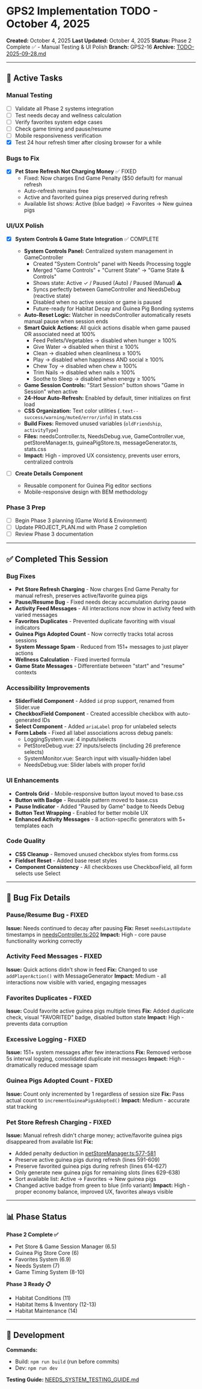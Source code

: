 # GPS2 Implementation TODO - October 4, 2025

**Created:** October 4, 2025
**Last Updated:** October 4, 2025
**Status:** Phase 2 Complete ✅ - Manual Testing & UI Polish
**Branch:** GPS2-16
**Archive:** [TODO-2025-09-28.md](archive/TODO-2025-09-28.md)

---

## 🎯 **Active Tasks**

### Manual Testing
- [ ] Validate all Phase 2 systems integration
- [ ] Test needs decay and wellness calculation
- [ ] Verify favorites system edge cases
- [ ] Check game timing and pause/resume
- [ ] Mobile responsiveness verification
- [x] Test 24 hour refresh timer after closing browser for a while

### Bugs to Fix
- [x] **Pet Store Refresh Not Charging Money** ✅ FIXED
  - Fixed: Now charges End Game Penalty ($50 default) for manual refresh
  - Auto-refresh remains free
  - Active and favorited guinea pigs preserved during refresh
  - Available list shows: Active (blue badge) → Favorites → New guinea pigs

### UI/UX Polish
- [x] **System Controls & Game State Integration** ✅ COMPLETE
  - **System Controls Panel:** Centralized system management in GameController
    - Created "System Controls" panel with Needs Processing toggle
    - Merged "Game Controls" + "Current State" → "Game State & Controls"
    - Shows state: Active ✓ / Paused (Auto) / Paused (Manual) ⚠️
    - Syncs perfectly between GameController and NeedsDebug (reactive state)
    - Disabled when no active session or game is paused
    - Future-ready for Habitat Decay and Guinea Pig Bonding systems
  - **Auto-Reset Logic:** Watcher in needsController automatically resets manual pause when session ends
  - **Smart Quick Actions:** All quick actions disable when game paused OR associated need at 100%
    - Feed Pellets/Vegetables → disabled when hunger ≥ 100%
    - Give Water → disabled when thirst ≥ 100%
    - Clean → disabled when cleanliness ≥ 100%
    - Play → disabled when happiness AND social ≥ 100%
    - Chew Toy → disabled when chew ≥ 100%
    - Trim Nails → disabled when nails ≥ 100%
    - Soothe to Sleep → disabled when energy ≥ 100%
  - **Game Session Controls:** "Start Session" button shows "Game in Session" when active
  - **24-Hour Auto-Refresh:** Enabled by default, timer initializes on first load
  - **CSS Organization:** Text color utilities (`.text--success/warning/muted/error/info`) in stats.css
  - **Build Fixes:** Removed unused variables (`oldFriendship`, `activityType`)
  - **Files:** needsController.ts, NeedsDebug.vue, GameController.vue, petStoreManager.ts, guineaPigStore.ts, messageGenerator.ts, stats.css
  - **Impact:** High - improved UX consistency, prevents user errors, centralized controls

- [ ] **Create Details Component**
  - Reusable component for Guinea Pig editor sections
  - Mobile-responsive design with BEM methodology

### Phase 3 Prep
- [ ] Begin Phase 3 planning (Game World & Environment)
- [ ] Update PROJECT_PLAN.md with Phase 2 completion
- [ ] Review Phase 3 documentation

---

## ✅ **Completed This Session**

### Bug Fixes
- **Pet Store Refresh Charging** - Now charges End Game Penalty for manual refresh, preserves active/favorite guinea pigs
- **Pause/Resume Bug** - Fixed needs decay accumulation during pause
- **Activity Feed Messages** - All interactions now show in activity feed with varied messages
- **Favorites Duplicates** - Prevented duplicate favoriting with visual indicators
- **Guinea Pigs Adopted Count** - Now correctly tracks total across sessions
- **System Message Spam** - Reduced from 151+ messages to just player actions
- **Wellness Calculation** - Fixed inverted formula
- **Game State Messages** - Differentiate between "start" and "resume" contexts

### Accessibility Improvements
- **SliderField Component** - Added `id` prop support, renamed from Slider.vue
- **CheckboxField Component** - Created accessible checkbox with auto-generated IDs
- **Select Component** - Added `ariaLabel` prop for unlabeled selects
- **Form Labels** - Fixed all label associations across debug panels:
  - LoggingSystem.vue: 4 inputs/selects
  - PetStoreDebug.vue: 27 inputs/selects (including 26 preference selects)
  - SystemMonitor.vue: Search input with visually-hidden label
  - NeedsDebug.vue: Slider labels with proper for/id

### UI Enhancements
- **Controls Grid** - Mobile-responsive button layout moved to base.css
- **Button with Badge** - Reusable pattern moved to base.css
- **Pause Indicator** - Added "Paused by Game" badge to Needs Debug
- **Button Text Wrapping** - Enabled for better mobile UX
- **Enhanced Activity Messages** - 8 action-specific generators with 5+ templates each

### Code Quality
- **CSS Cleanup** - Removed unused checkbox styles from forms.css
- **Fieldset Reset** - Added base reset styles
- **Component Consistency** - All checkboxes use CheckboxField, all form selects use Select

---

## 📝 **Bug Fix Details**

### Pause/Resume Bug - FIXED
**Issue:** Needs continued to decay after pausing
**Fix:** Reset `needsLastUpdate` timestamps in [needsController.ts:202](src/stores/needsController.ts#L202)
**Impact:** High - core pause functionality working correctly

### Activity Feed Messages - FIXED
**Issue:** Quick actions didn't show in feed
**Fix:** Changed to use `addPlayerAction()` with MessageGenerator
**Impact:** Medium - all interactions now visible with varied, engaging messages

### Favorites Duplicates - FIXED
**Issue:** Could favorite active guinea pigs multiple times
**Fix:** Added duplicate check, visual "FAVORITED" badge, disabled button state
**Impact:** High - prevents data corruption

### Excessive Logging - FIXED
**Issue:** 151+ system messages after few interactions
**Fix:** Removed verbose 5s interval logging, consolidated duplicate init messages
**Impact:** High - dramatically reduced message spam

### Guinea Pigs Adopted Count - FIXED
**Issue:** Count only incremented by 1 regardless of session size
**Fix:** Pass actual count to `incrementGuineaPigsAdopted()`
**Impact:** Medium - accurate stat tracking

### Pet Store Refresh Charging - FIXED
**Issue:** Manual refresh didn't charge money; active/favorite guinea pigs disappeared from available list
**Fix:**
- Added penalty deduction in [petStoreManager.ts:577-581](src/stores/petStoreManager.ts#L577-L581)
- Preserve active guinea pigs during refresh (lines 591-609)
- Preserve favorited guinea pigs during refresh (lines 614-627)
- Only generate new guinea pigs for remaining slots (lines 629-638)
- Sort available list: Active → Favorites → New guinea pigs
- Changed active badge from green to blue (info variant)
**Impact:** High - proper economy balance, improved UX, favorites always visible

---

## 📊 **Phase Status**

**Phase 2 Complete ✅**
- Pet Store & Game Session Manager (6.5)
- Guinea Pig Store Core (6)
- Favorites System (6.9)
- Needs System (7)
- Game Timing System (8-10)

**Phase 3 Ready 📋**
- Habitat Conditions (11)
- Habitat Items & Inventory (12-13)
- Habitat Maintenance (14)

---

## 🔧 **Development**

**Commands:**
- Build: `npm run build` (run before commits)
- Dev: `npm run dev`

**Testing Guide:** [NEEDS_SYSTEM_TESTING_GUIDE.md](systems/phase2/NEEDS_SYSTEM_TESTING_GUIDE.md)
